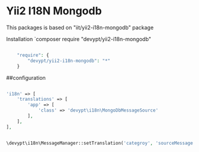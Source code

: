 Yii2 I18N Mongodb
=================================

This packages is based on "iit/yii2-i18n-mongodb" package

Installation
`composer require "devypt/yii2-i18n-mongodb"

```php

    "require": {
        "devypt/yii2-i18n-mongodb": "*"
    }

```

##configuration

```php

'i18n' => [
    'translations' => [
        'app' => [
            'class' => 'devypt\i18n\MongoDbMessageSource'
        ],
    ],
],

```


```php

\devypt\i18n\MessageManager::setTranslation('categroy', 'sourceMessage', 'translationMessage', 'language');

```
